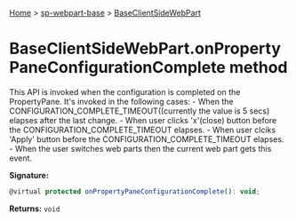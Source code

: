 <!-- docId=sp-webpart-base.baseclientsidewebpart.onpropertypaneconfigurationcomplete -->

[Home](./index.md) &gt; [sp-webpart-base](./sp-webpart-base.md) &gt; [BaseClientSideWebPart](./sp-webpart-base.baseclientsidewebpart.md)

# BaseClientSideWebPart.onPropertyPaneConfigurationComplete method

This API is invoked when the configuration is completed on the PropertyPane. It's invoked in the following cases: - When the CONFIGURATION\_COMPLETE\_TIMEOUT((currently the value is 5 secs) elapses after the last change. - When user clicks 'x'(close) button before the CONFIGURATION\_COMPLETE\_TIMEOUT elapses. - When user clciks 'Apply' button before the CONFIGURATION\_COMPLETE\_TIMEOUT elapses. - When the user switches web parts then the current web part gets this event.

**Signature:**
```javascript
@virtual protected onPropertyPaneConfigurationComplete(): void;
```
**Returns:** `void`


